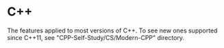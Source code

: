# C++
The features applied to most versions of C++. To see new ones supported since C++11, see "CPP-Self-Study/CS/Modern-CPP" directory.
